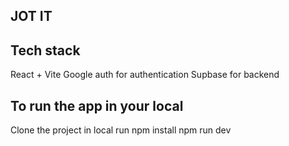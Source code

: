 ## JOT IT

## Tech stack
React + Vite
Google auth for authentication
Supbase for backend


## To run the app in your local
Clone the project in local
run 
npm install
npm run dev
